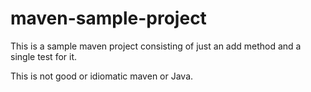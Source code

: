 # maven-sample-project

This is a sample maven project consisting of just an add method and a single test for it.

This is not good or idiomatic maven or Java.
